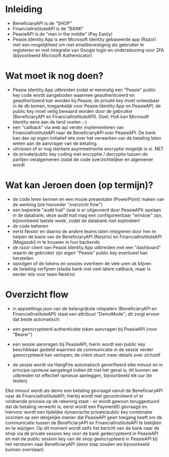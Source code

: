 # Inleiding

- BeneficiaryAPI is de "SHOP"
- FinancialInstituteAPI is de "BANK"
- PeasieAPI is de "man in the middle" (Pay Easily)
- Peasie.Identity.App is een Microsoft Identity gebaseerde app (Razor) met een mogelijkheid om met emailbevestiging als gebruiker te registeren en met integratie van Google login en ondersteuning voor 2FA (bijvoorbeeld Microsoft Authenticator)

# Wat moet ik nog doen?

- Peasie.Identity.App uitbreiden zodat er eenmalig een "Peasie" public key code wordt aangeboden waarmee geauthenticeerd en geauthorizeerd kan worden bij Peasie; de private key moet onleesbaar in de db komen,
  toegankelijk voor Peasie.Identity.App en PeasieAPI; de public key moet veilig bewaard worden door de gebruiker (BeneficiaryAPI en FinancialInstituteAPI). Doel: HvA kan Microsoft Identity eens aan de tand voelen ;-)
- een "callback" via web api verder implementeren van FinancialInstituteAPI naar de BeneficiaryAPI over PeasieAPI. De bank kan dan op eigen initiatief iets over het verwerken van de betaling laten weten aan de aanvrager
  van de betaling.
- uitvissen of er nog sterkere asymmetrische encryptie mogelijk is in .NET
- de private/public key coding met encryptie / decryptie tussen de partijen veralgemenen zodat de code overzichtelijker en algemener wordt

# Wat kan Jeroen doen (op termijn)?

- de code leren kennen en een mooie presentatie (PowerPoint) maken van de werking (zie hieronder "overzicht flow")
- een beperkte "audit trail" (wat is er uitgevoerd door PeasieAPI) opslaan in de databank; deze audit trail mag een configureerbaar "window" zijn, bijvoorbeeld laatste week, zodat de databank niet explodeert
- de code beheren
- eerst Nestor en daarna de andere teams laten integreren door hen te helpen de basis van de BeneficiaryAPI (Nestrix) en FinancialInstituteAPI (Magazaki) in te bouwen in hun backends
- de razor client van Peasie.Identity.App uitbreiden met een "dashboard" waarin de gebruiker zijn eigen "Peasie" public key eventueel kan herstellen
- opvolgen of de tokens en sessies overheen de vele uren ok blijven
- de betaling verfijnen (stadia bank met veel latere callback, maar is eerder iets voor team Nestrix)

# Overzicht flow

- in appsettings.json van de belangrijkste rolspelers (BeneficiaryAPI en FinancialInstituteAPI) staat een attribuut "DemoMode"; dit zorgt ervoor dat beide automatisch:

- een geencrypteerd authenticatie token aanvragen bij PeasieAPI (voor "Bearer")
- een sessie aanvragen bij PeasieAPI; hierin wordt een public key beschikbaar gesteld waarmee de communicatie in de sessie verder geencrypteerd kan verlopen; de client stuurt meer details over zichzelf
- de sessie wordt via HangFire automatisch geverifieerd elke minuut en in principe opnieuw aangelegd indien dit niet het geval is; dit kunnen we uitbreiden tot effectief opnieuw aanleggen, bijvoorbeeld elk uur (te testen)

Elke minuut wordt als demo een betaling gevraagd vanuit de BeneficiaryAPI naar de FinancialInstituteAPI; hierbij wordt niet gecontroleerd of er voldoende provisie op de rekening staat - er wordt gewoon teruggestuurd
dat de betaling verwerkt is; eerst wordt een PaymentID gevraagd en hiervoor wordt een tijdelijke dynamische private/public key combinatie voorzien op een dergelijke manier dat PeasieAPI geen toegang heeft om de communicatie 
tussen de BeneficiaryAPI en FinancialInstituteAPI te bekijken en te wijzigen. Op dit moment wordt zelfs het bericht van de bank naar de shop via de private session key voor de bank gedecrypteerd in PeasieAPI en met de public
session key van de shop geencrypteerd in PeasieAPI bij het versturen naar BeneficiaryAPI (deze stap zouden we bijvoorbeeld kunnen overslaan)


